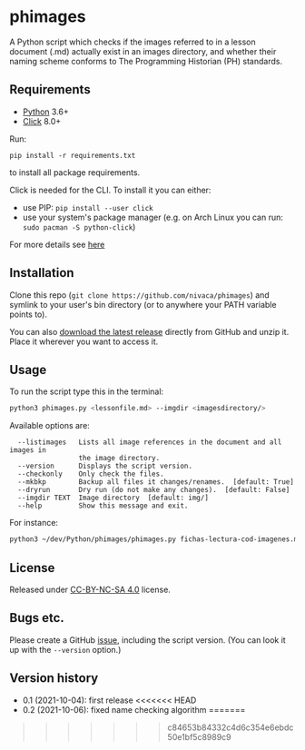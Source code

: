 # phimages

A Python script which checks if the images referred to in a lesson document (.md) actually exist in an images directory, and whether their naming scheme conforms to The Programming Historian (PH) standards.

## Requirements

- [Python](https://www.python.org/) 3.6+
- [Click](https://click.palletsprojects.com) 8.0+

Run:
```
pip install -r requirements.txt
```

to install all package requirements.

Click is needed for the CLI. To install it you can either:

- use PIP: `pip install --user click`
- use your system's package manager (e.g. on Arch Linux you can run: `sudo pacman -S python-click`)

For more details see [here](https://click.palletsprojects.com/en/8.0.x/quickstart/)


## Installation

Clone this repo (`git clone https://github.com/nivaca/phimages`) and symlink to your user's bin directory (or to anywhere your PATH variable points to).

You can also [download the latest release](https://github.com/nivaca/phimages/releases) directly from GitHub and unzip it. 
Place it wherever you want to access it.


## Usage

To run the script type this in the terminal:

```sh
python3 phimages.py <lessonfile.md> --imgdir <imagesdirectory/>
```

Available options are:

```
  --listimages   Lists all image references in the document and all images in
                 the image directory.
  --version      Displays the script version.
  --checkonly    Only check the files.
  --mkbkp        Backup all files it changes/renames.  [default: True]
  --dryrun       Dry run (do not make any changes).  [default: False]
  --imgdir TEXT  Image directory  [default: img/]
  --help         Show this message and exit.
```

For instance:

```sh
python3 ~/dev/Python/phimages/phimages.py fichas-lectura-cod-imagenes.md --imgdir ~/editions/PH/ph-submissions/images/fichas-zotero --dryrun
```

## License

Released under [CC-BY-NC-SA 4.0](https://creativecommons.org/licenses/by-nc-sa/4.0/) license.


## Bugs etc.

Please create a GitHub [issue](https://github.com/nivaca/phimages/issues), including the script version. (You can look it up with the `--version` option.)


## Version history

- 0.1 (2021-10-04): first release
<<<<<<< HEAD
- 0.2 (2021-10-06): fixed name checking algorithm
=======
>>>>>>> c84653b84332c4d6c354e6ebdc50e1bf5c8989c9
